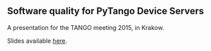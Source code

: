 Software quality for PyTango Device Servers
-------------------------------------------

A presentation for the TANGO meeting 2015, in Krakow.
 
Slides available [here](http://vxgmichel.github.io/presentation-pytango-quality).
